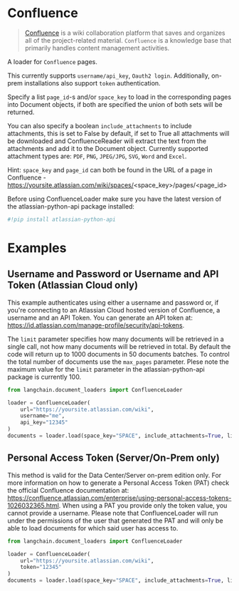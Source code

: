 # Confluence

>[Confluence](https://www.atlassian.com/software/confluence) is a wiki collaboration platform that saves and organizes all of the project-related material. `Confluence` is a knowledge base that primarily handles content management activities. 

A loader for `Confluence` pages.


This currently supports `username/api_key`, `Oauth2 login`. Additionally, on-prem installations also support `token` authentication. 


Specify a list `page_id`-s and/or `space_key` to load in the corresponding pages into Document objects, if both are specified the union of both sets will be returned.


You can also specify a boolean `include_attachments` to include attachments, this is set to False by default, if set to True all attachments will be downloaded and ConfluenceReader will extract the text from the attachments and add it to the Document object. Currently supported attachment types are: `PDF`, `PNG`, `JPEG/JPG`, `SVG`, `Word` and `Excel`.

Hint: `space_key` and `page_id` can both be found in the URL of a page in Confluence - https://yoursite.atlassian.com/wiki/spaces/<space_key>/pages/<page_id>


<!-- WARNING: THIS FILE WAS AUTOGENERATED! DO NOT EDIT! Instead, edit the notebook w/the location & name as this file. -->

Before using ConfluenceLoader make sure you have the latest version of the atlassian-python-api package installed:


```python
#!pip install atlassian-python-api
```

# Examples

## Username and Password or Username and API Token (Atlassian Cloud only)

This example authenticates using either a username and password or, if you're connecting to an Atlassian Cloud hosted version of Confluence, a username and an API Token.
You can generate an API token at: https://id.atlassian.com/manage-profile/security/api-tokens.

The `limit` parameter specifies how many documents will be retrieved in a single call, not how many documents will be retrieved in total.
By default the code will return up to 1000 documents in 50 documents batches. To control the total number of documents use the `max_pages` parameter. 
Plese note the maximum value for the `limit` parameter in the atlassian-python-api package is currently 100.  


```python
from langchain.document_loaders import ConfluenceLoader

loader = ConfluenceLoader(
    url="https://yoursite.atlassian.com/wiki",
    username="me",
    api_key="12345"
)
documents = loader.load(space_key="SPACE", include_attachments=True, limit=50)
```

## Personal Access Token (Server/On-Prem only)

This method is valid for the Data Center/Server on-prem edition only.
For more information on how to generate a Personal Access Token (PAT) check the official Confluence documentation at: https://confluence.atlassian.com/enterprise/using-personal-access-tokens-1026032365.html.
When using a PAT you provide only the token value, you cannot provide a username. 
Please note that ConfluenceLoader will run under the permissions of the user that generated the PAT and will only be able to load documents for which said user has access to.  


```python
from langchain.document_loaders import ConfluenceLoader

loader = ConfluenceLoader(
    url="https://yoursite.atlassian.com/wiki",
    token="12345"
)
documents = loader.load(space_key="SPACE", include_attachments=True, limit=50, max_pages=50)
```
